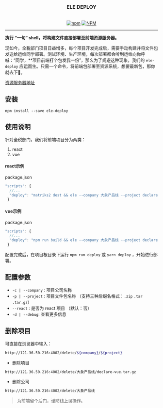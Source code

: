 <h3 align="center" style="margin: 30px 0 35px;">ELE DEPLOY</h3>
<p align="center">
  <a href="https://www.npmjs.com/package/ele-deploy"><img alt="npm" src="https://img.shields.io/npm/v/ele-deploy"></a>
  <a href="https://raw.githubusercontent.com/AngusYang9/ele-deploy/master/LICENSE"><img alt="NPM" src="https://img.shields.io/npm/l/ele-deploy"></a>
</p>

---

**执行 “一句” shell，将构建文件直接部署至前端资源服务器。**

现如今，全税部门项目日益增多，每个项目开发完成后，需要手动构建并将文件包发送给运维同学部署。测试环境、生产环境，每次部署都会听到运维向你呼喊：“同学，**项目前端打个包发我一份”，那么为了规避这种现象，我们的 `ele-deploy` 应运而生。只需一个命令，将前端包部署至资源系统，想要最新包，那你就去下👋。

[资源服务器地址](http://121.36.50.216:4002)

## 安装

```
npm install --save ele-deploy
```

## 使用说明

针对全税部门，我们将前端项目分为两类：

1. react
2. vue

#### react示例

package.json

```javascript
"scripts": {
  //...
  "deploy": "matriks2 dest && ele --company 大象产品线 --project declare-react.tar.gz --react"
 }
```

#### vue示例

package.json

```javascript
"scripts": {
  //...
  "deploy": "npm run build && ele --company 大象产品线 --project declare-vue.tar.gz"
 }
```

配置完成后，在项目根目录下运行 `npm run deploy` 或 `yarn deploy` ，开始进行部署。

## 配置参数

- `-c | --company` : 项目公司名称
- `-p | --project` : 项目文件包名称 （支持三种后缀名格式：`.zip` `.tar` `.tar.gz`）
- `--react` : 是否为 react 项目 （默认：否）
- `-d | --debug`: 查看更多信息

## 删除项目

可直接在浏览器中输入：

```bash
http://121.36.50.216:4002/delete/${company}/${project}
```

- 删除项目

```bash
http://121.36.50.216:4002/delete/大象产品线/declare-vue.tar.gz
```

- 删除公司

```bash
http://121.36.50.216:4002/delete/大象产品线
```

> 为前端留个后门，谨防线上误操作。
